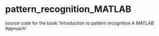 # pattern_recognition_MATLAB
source code for the book 'Introduction to pattern recognition A MATLAB Approach'
